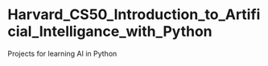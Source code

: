 # Harvard_CS50_Introduction_to_Artificial_Intelligance_with_Python
Projects for learning AI in Python